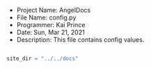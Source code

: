 
* Project Name: AngelDocs
* File Name: config.py
* Programmer: Kai Prince
* Date: Sun, Mar 21, 2021
* Description: This file contains config values.


```python

site_dir = "../../docs"


```
